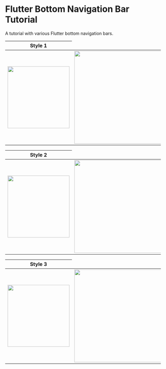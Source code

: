 # Flutter Bottom Navigation Bar Tutorial
 A tutorial with various Flutter bottom navigation bars.

 <table>
   <thead>
      <tr>
         <th> Style 1 </th>
      </tr>
   </thead>
   <tbody>
      <tr>
        <td><img src="https://user-images.githubusercontent.com/45822686/152165052-d44da11c-9c1d-4590-b1ac-f0d997c67ba8.png" width= 200pm></td>
          <td><img src="https://user-images.githubusercontent.com/45822686/152164631-130a62d0-1866-451e-aabb-dbf195471d0b.png" height=300pm></td>
         <td><img src="https://user-images.githubusercontent.com/45822686/152164714-18f842ca-0087-4aaa-936d-afa66c9706f2.png" height=300pm></td>
         <td><img src="https://user-images.githubusercontent.com/45822686/152164717-204ca998-7308-4778-91a4-613f8195e766.png"height=300pm></td>
      </tr>
   </tbody>
</table>
 

 <table>
   <thead>
      <tr>
         <th> Style 2 </th>
      </tr>
   </thead>
   <tbody>
      <tr>
        <td><img src="https://user-images.githubusercontent.com/45822686/152171421-69cfabf6-4577-4b10-ac9c-bc5820869482.png" width= 200pm></td>
          <td><img src="https://user-images.githubusercontent.com/45822686/152171475-1d4201b5-cfde-4c5a-a9a2-d378e9a139f4.png" height=300pm></td>
         <td><img src="https://user-images.githubusercontent.com/45822686/152171495-6b10bd76-b308-437d-9f70-3b81ac86eb22.png" height=300pm></td>
         <td><img src="https://user-images.githubusercontent.com/45822686/152171504-3626b3cd-5347-4a37-900b-8e628b32c627.png"height=300pm></td>
       <td><img src="https://user-images.githubusercontent.com/45822686/152171514-13877fb3-d54a-4a15-b521-76e3356635df.png"height=300pm></td>
      </tr>
   </tbody>
</table>


 <table>
   <thead>
      <tr>
         <th> Style 3 </th>
      </tr>
   </thead>
   <tbody>
      <tr>
        <td><img src="https://user-images.githubusercontent.com/45822686/152389085-44cea8ef-3fd6-4c09-8d6a-be6d42876bd1.png" width= 200pm></td>
          <td><img src="https://user-images.githubusercontent.com/45822686/152388940-b0638587-1cc2-4993-8b57-daaae37e0175.png" height=300pm></td>
         <td><img src="https://user-images.githubusercontent.com/45822686/152388986-ced84f19-757d-445d-9945-0186bc8c422a.png" height=300pm></td>
         <td><img src="https://user-images.githubusercontent.com/45822686/152388990-e4bcf055-2f99-47ab-a2c9-6a3cc3a22ca5.png"height=300pm></td>
      </tr>
   </tbody>
</table>

